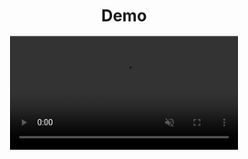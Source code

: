 <div align="center">
  <h1>Demo</h1>
</div>

<p align="center">
  <video height="200" autoplay loop muted>
    <source src="link_video" type="horizontal/horizontal.mp4">
  </video>
</p>
